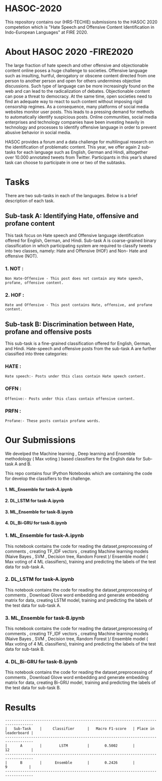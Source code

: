 # HASOC-2020

This repository contains our (HRS-TECHIE) submissions to the HASOC 2020 competetion which is "Hate Speech and Offensive Content Identification in Indo-European Languages" at FIRE 2020.

# About HASOC 2020 -FIRE2020
The large fraction of hate speech and other offensive and objectionable content online poses a huge challenge to societies. Offensive language such as insulting, hurtful, derogatory or obscene content directed from one person to another person and open for others undermines objective discussions. Such type of language can be more increasingly found on the web and can lead to the radicalization of debates. Objectionable content can pose a threat to democracy. At the same time, open societies need to find an adequate way to react to such content without imposing rigid censorship regimes. As a consequence, many platforms of social media websites monitor user posts. This leads to a pressing demand for methods to automatically identify suspicious posts. Online communities, social media enterprises and technology companies have been investing heavily in technology and processes to identify offensive language in order to prevent abusive behavior in social media.

HASOC provides a forum and a data challenge for multilingual research on the identification of problematic content. This year, we offer again 2 sub-tasks for each language such as English, German and Hindi, alltogether over 10.000 annotated tweets from Twitter. Participants in this year’s shared task can choose to participate in one or two of the subtasks.

# Tasks

There are two sub-tasks in each of the languages. Below is a brief description of each task.

  ## Sub-task A: Identifying Hate, offensive and profane content
   This task focus on Hate speech and Offensive language identification offered for English, German, and Hindi. Sub-task A is coarse-grained binary classification in which participating system are required to classify tweets into two classes, namely: Hate and Offensive (HOF) and Non- Hate and offensive (NOT).
   ### 1. NOT : 
    Non Hate-Offensive - This post does not contain any Hate speech, profane, offensive content.
   ### 2. HOF : 
    Hate and Offensive - This post contains Hate, offensive, and profane content.
   
 ## Sub-task B: Discrimination between Hate, profane and offensive posts
  This sub-task is a fine-grained classification offered for English, German, and Hindi. Hate-speech and offensive posts from the sub-task A are further classified into three categories:
  ### HATE :
    Hate speech:- Posts under this class contain Hate speech content.
  ### OFFN :
    Offenive:- Posts under this class contain offensive content.
  ### PRFN :
    Profane:- These posts contain profane words.

  
# Our Submissions
We develped the Machine learning , Deep learning and Ensemble methodology ( Max voting ) based classifiers for the English data for Sub-task A and B.

This repo contains four IPython Notebooks which are containing the code for develop the classifiers to the challenge. 
 #### 1. ML_Ensemble for task-A.ipynb
 #### 2. DL_LSTM for task-A.ipynb
 #### 3. ML_Ensemble for task-B.ipynb
 #### 4. DL_Bi-GRU for task-B.ipynb
 

  ### 1. ML_Ensemble for task-A.ipynb
  This notebook contains the code for reading the dataset,preprocessing of comments , creating TF_IDF vectors , creating Machine learning models (Naive Bayes , SVM , Decision tree, Random Forest )/ Ensemble model ( Max voting of 4 ML classifiers), training and predicting the labels of the test data for sub-task A.

  ### 2. DL_LSTM for task-A.ipynb
  This notebook contains the code for reading the dataset,preprocessing of comments , Download Glove word embedding and generate embedding matrix for data, creating LSTM model, training and predicting the labels of the test data for sub-task A.

  ### 3. ML_Ensemble for task-B.ipynb
  This notebook contains the code for reading the dataset,preprocessing of comments , creating TF_IDF vectors , creating Machine learning models (Naive Bayes , SVM , Decision tree, Random Forest )/ Ensemble model ( Max voting of 4 ML classifiers), training and predicting the labels of the test data for sub-task B.

  ### 4. DL_Bi-GRU for task-B.ipynb
  This notebook contains the code for reading the dataset,preprocessing of comments , Download Glove word embedding and generate embedding matrix for data, creating Bi-GRU model, training and predicting the labels of the test data for sub-task B.

# Results
    -----------------------------------------------------------------------------------
    |   Sub-Task    |     Classifier      |   Macro F1-score   | Place in leaderboard |
    -----------------------------------------------------------------------------------
    |      A        |        LSTM         |       0.5002       |          12          |
    -----------------------------------------------------------------------------------
    |      B        |      Ensemble       |       0.2426       |           9          |
    -----------------------------------------------------------------------------------

